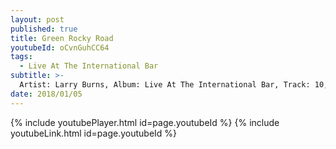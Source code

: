 ```yaml
---
layout: post
published: true
title: Green Rocky Road
youtubeId: oCvnGuhCC64
tags:
  - Live At The International Bar
subtitle: >-
  Artist: Larry Burns, Album: Live At The International Bar, Track: 10, Title: Green Rocky Road
date: 2018/01/05
---
```

{% include youtubePlayer.html id=page.youtubeId %}
{% include youtubeLink.html id=page.youtubeId %}